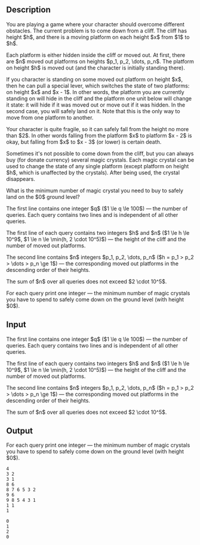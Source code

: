 ## Description

<div><p>You are playing a game where your character should overcome different obstacles. The current problem is to come down from a cliff. The cliff has height $h$, and there is a moving platform on each height $x$ from $1$ to $h$.</p><p>Each platform is either hidden inside the cliff or moved out. At first, there are $n$ moved out platforms on heights $p_1, p_2, \dots, p_n$. The platform on height $h$ is moved out (and the character is initially standing there).</p><p>If you character is standing on some moved out platform on height $x$, then he can pull a special lever, which switches the state of <span class="tex-font-style-bf">two platforms: on height $x$ and $x - 1$</span>. In other words, the platform you are currently standing on will hide in the cliff and the platform one unit below will change it state: it will hide if it was moved out or move out if it was hidden. In the second case, you will safely land on it. <span class="tex-font-style-bf">Note that this is the only way to move from one platform to another</span>.</p><p>Your character is quite fragile, so it can safely fall from the height no more than $2$. In other words falling from the platform $x$ to platform $x - 2$ is okay, but falling from $x$ to $x - 3$ (or lower) is certain death. </p><p>Sometimes it's not possible to come down from the cliff, but you can always buy (for donate currency) several magic crystals. Each magic crystal can be used to change the state of any single platform (except platform on height $h$, which is unaffected by the crystals). After being used, the crystal disappears.</p><p>What is the minimum number of magic crystal you need to buy to safely land on the $0$ ground level?</p></div><div class="input-specification"><p>The first line contains one integer $q$ ($1 \le q \le 100$) — the number of queries. Each query contains two lines and is independent of all other queries.</p><p>The first line of each query contains two integers $h$ and $n$ ($1 \le h \le 10^9$, $1 \le n \le \min(h, 2 \cdot 10^5)$) — the height of the cliff and the number of moved out platforms.</p><p>The second line contains $n$ integers $p_1, p_2, \dots, p_n$ ($h = p_1 &gt; p_2 &gt; \dots &gt; p_n \ge 1$) — the corresponding moved out platforms in the descending order of their heights.</p><p>The sum of $n$ over all queries does not exceed $2 \cdot 10^5$.</p></div><div class="output-specification"><p>For each query print one integer — the minimum number of magic crystals you have to spend to safely come down on the ground level (with height $0$).</p></div>

## Input

<p>The first line contains one integer $q$ ($1 \le q \le 100$) — the number of queries. Each query contains two lines and is independent of all other queries.</p><p>The first line of each query contains two integers $h$ and $n$ ($1 \le h \le 10^9$, $1 \le n \le \min(h, 2 \cdot 10^5)$) — the height of the cliff and the number of moved out platforms.</p><p>The second line contains $n$ integers $p_1, p_2, \dots, p_n$ ($h = p_1 &gt; p_2 &gt; \dots &gt; p_n \ge 1$) — the corresponding moved out platforms in the descending order of their heights.</p><p>The sum of $n$ over all queries does not exceed $2 \cdot 10^5$.</p>

## Output

<p>For each query print one integer — the minimum number of magic crystals you have to spend to safely come down on the ground level (with height $0$).</p>





```input1
4
3 2
3 1
8 6
8 7 6 5 3 2
9 6
9 8 5 4 3 1
1 1
1
```




```output1
0
1
2
0
```


